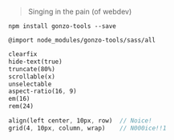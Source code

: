 > Singing in the pain (of webdev)

`npm install gonzo-tools --save`  
  

`@import node_modules/gonzo-tools/sass/all`

```Sass
clearfix
hide-text(true)
truncate(80%)
scrollable(x)
unselectable
aspect-ratio(16, 9)
em(16)
rem(24)

align(left center, 10px, row)  // Noice!
grid(4, 10px, column, wrap)    // N000ice!!1
```
